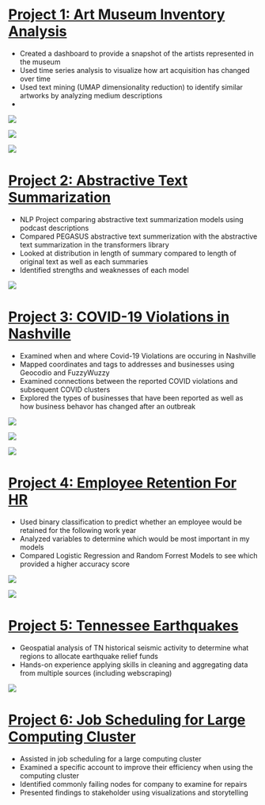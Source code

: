 # [Project 1: Art Museum Inventory Analysis](https://github.com/savyrosea/Art_Museum_Inventory_Project)
- Created a dashboard to provide a snapshot of the artists represented in the museum
- Used time series analysis to visualize how art acquisition has changed over time
- Used text mining (UMAP dimensionality reduction) to identify similar artworks by analyzing medium descriptions
- 
![](/images/dashboard.PNG)

![](/images/wordcloud1.PNG)

![](/images/scatter2.PNG)

# [Project 2: Abstractive Text Summarization](https://github.com/savyrosea/Podcast_Text_Summarization_NLP_Project)
- NLP Project comparing abstractive text summarization models using podcast descriptions
- Compared PEGASUS abstractive text summerization with the abstractive text summarization in the transformers library
- Looked at distribution in length of summary compared to length of original text as well as each summaries 
- Identified strengths and weaknesses of each model

![](/images/EarHustle.PNG)

# [Project 3: COVID-19 Violations in Nashville](https://github.com/savyrosea/COVID19_Violations_Nashville)
- Examined when and where Covid-19 Violations are occuring in Nashville
- Mapped coordinates and tags to addresses and businesses using Geocodio and FuzzyWuzzy
- Examined connections between the reported COVID violations and subsequent COVID clusters
- Explored the types of businesses that have been reported as well as how business behavor has changed after an outbreak

![](/images/ClusterMap.PNG)

![](/images/zoomed.PNG)

![](/images/heatmapCOVID.PNG)

# [Project 4: Employee Retention For HR](https://github.com/savyrosea/Human_Resources_Employee_Retention)
- Used binary classification to predict whether an employee would be retained for the following work year
- Analyzed variables to determine which would be most important in my models
- Compared Logistic Regression and Random Forrest Models to see which provided a higher accuracy score

![](/images/heatmap.PNG)

![](/images/ROC.PNG)

# [Project 5: Tennessee Earthquakes](https://github.com/savyrosea/Tennessee_Earthquakes)
- Geospatial analysis of TN historical seismic activity to determine what regions to allocate earthquake relief funds
- Hands-on experience applying skills in cleaning and aggregating data from multiple sources (including webscraping)

![](/images/Capture.PNG)

# [Project 6: Job Scheduling for Large Computing Cluster](https://github.com/savyrosea/Large_Computing_Cluster_Job_Scheduling)
- Assisted in job scheduling for a large computing cluster
- Examined a specific account to improve their efficiency when using the computing cluster
- Identified commonly failing nodes for company to examine for repairs
- Presented findings to stakeholder using visualizations and storytelling



